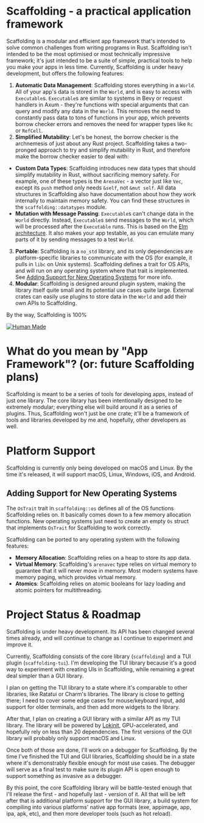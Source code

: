 # Scaffolding - a practical application framework

Scaffolding is a modular and efficient app framework that's intended to solve common challenges from writing programs in Rust. Scaffolding isn't intended to be the most optimised or most technically impressive framework; it's just intended to be a suite of simple, practical tools to help you make your apps in less time. Currently, Scaffolding is under heavy development, but offers the following features:

1. **Automatic Data Management**: Scaffolding stores everything in a `World`. All of your app's data is stored in the `World`, and is easy to access with `Executable`s. `Executable`s are similar to systems in Bevy or request handlers in Axum - they're functions with special arguments that can query and modify any data in the `World`. This removes the need to constantly pass data to tons of functions in your app, which prevents borrow checker errors and removes the need for wrapper types like `Rc` or `RefCell`.
2. **Simplified Mutability**: Let's be honest, the borrow checker is the archnemesis of just about any Rust project. Scaffolding takes a two-pronged approach to try and simplify mutability in Rust, and therefore make the borrow checker easier to deal with:
  - **Custom Data Types**: Scaffolding introduces new data types that should simplify mutability in Rust, without sacrificing memory safety. For example, one of these types is the `ArenaVec` - a vector just like `Vec`, except its `push` method only needs `&self`, not `&mut self`. All data structures in Scaffolding also have documentation about how they work internally to maintain memory safety. You can find these structures in the `scaffolding::datatypes` module.
  - **Mutation with Message Passing**: `Executable`s can't change data in the `World` directly. Instead, `Executable`s send messages to the `World`, which will be processed after the `Executable` runs. This is based on the [Elm architecture](https://guide.elm-lang.org/architecture/). It also makes your app testable, as you can emulate many parts of it by sending messages to a test `World`.
3. **Portable**: Scaffolding is a `no_std` library, and its only dependencies are platform-specific libraries to communicate with the OS (for example, it pulls in `libc` on Unix systems). Scaffolding defines a trait for OS APIs, and will run on any operating system where that trait is implemented. See [Adding Support for New Operating Systems](#adding-support-for-new-operating-systems) for more info.
4. **Modular**: Scaffolding is designed around plugin system, making the library itself quite small and its potential use cases quite large. External crates can easily use plugins to store data in the `World` and add their own APIs to Scaffolding.

By the way, Scaffolding is 100%

[![Human Made](https://brainmade.org/white-logo.png)](https://brainmade.org)

# What do you mean by "App Framework"? (or: future Scaffolding plans)

Scaffolding is meant to be a series of tools for developing apps, instead of just one library. The core library has been intentionally designed to be extremely modular; everything else will build around it as a series of plugins. Thus, Scaffolding won't just be one crate; it'll be a framework of tools and libraries developed by me and, hopefully, other developers as well.

# Platform Support

Scaffolding is currently only being developed on macOS and Linux. By the time it's released, it will support macOS, Linux, Windows, iOS, and Android.

## Adding Support for New Operating Systems

The `OsTrait` trait in `scaffolding::os` defines all of the OS functions Scaffolding relies on. It basically comes down to a few memory allocation functions. New operating systems just need to create an empty `Os` struct that implements `OsTrait` for Scaffolding to work correctly.

Scaffolding can be ported to any operating system with the following features:
- **Memory Allocation**: Scaffolding relies on a heap to store its app data.
- **Virtual Memory**: Scaffolding's `arenavec` type relies on virtual memory to guarantee that it will never move in memory. Most modern systems have memory paging, which provides virtual memory.
- **Atomics**: Scaffolding relies on atomic booleans for lazy loading and atomic pointers for multithreading.

# Project Status & Roadmap

Scaffolding is under heavy development. Its API has been changed several times already, and will continue to change as I continue to experiment and improve it.

Currently, Scaffolding consists of the core library (`scaffolding`) and a TUI plugin (`scaffolding-tui`). I'm developing the TUI library because it's a good way to experiment with creating UIs in Scaffolding, while remaining a great deal simpler than a GUI library.

I plan on getting the TUI library to a state where it's comparable to other libraries, like Ratatui or Charm's libraries. The library is close to getting there; I need to cover some edge cases for mouse/keyboard input, add support for older terminals, and then add more widgets to the library.

After that, I plan on creating a GUI library with a similar API as my TUI library. The library will be powered by [Lokinit](https://github.com/loki-chat/lokinit), GPU-accelerated, and hopefully rely on less than 20 dependencies. The first versions of the GUI library will probably only support macOS and Linux.

Once both of those are done, I'll work on a debugger for Scaffolding. By the time I've finished the TUI and GUI libraries, Scaffolding should be in a state where it's demonstrably flexible enough for most use cases. The debugger will serve as a final test to make sure its plugin API is open enough to support something as invasive as a debugger.

By this point, the core Scaffolding library will be battle-tested enough that I'll release the first - and hopefully last - version of it. All that will be left after that is additional platform support for the GUI library, a build system for compiling into various platforms' native app formats (exe, appimage, app, ipa, apk, etc), and then more developer tools (such as hot reload).
